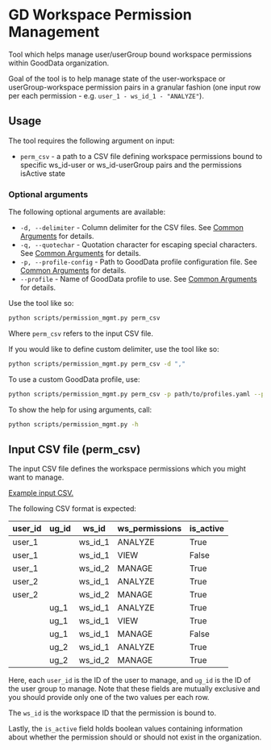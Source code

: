 # GD Workspace Permission Management

Tool which helps manage user/userGroup bound workspace permissions within GoodData organization.

Goal of the tool is to help manage state of the user-workspace or userGroup-workspace permission pairs in a granular fashion (one input row per each permission - e.g. `user_1 - ws_id_1 - "ANALYZE"`).

## Usage

The tool requires the following argument on input:

- `perm_csv` - a path to a CSV file defining workspace permissions bound to specific ws_id-user or ws_id-userGroup pairs and the permissions isActive state

### Optional arguments

The following optional arguments are available:

- `-d, --delimiter` - Column delimiter for the CSV files. See [Common Arguments](../reference/COMMON_ARGUMENTS.md#-d---delimiter) for details.
- `-q, --quotechar` - Quotation character for escaping special characters. See [Common Arguments](../reference/COMMON_ARGUMENTS.md#-q---quotechar) for details.
- `-p, --profile-config` - Path to GoodData profile configuration file. See [Common Arguments](../reference/COMMON_ARGUMENTS.md#-p---profile-config) for details.
- `--profile` - Name of GoodData profile to use. See [Common Arguments](../reference/COMMON_ARGUMENTS.md#--profile) for details.

Use the tool like so:

```sh
python scripts/permission_mgmt.py perm_csv
```

Where `perm_csv` refers to the input CSV file.

If you would like to define custom delimiter, use the tool like so:

```sh
python scripts/permission_mgmt.py perm_csv -d ","
```

To use a custom GoodData profile, use:

```sh
python scripts/permission_mgmt.py perm_csv -p path/to/profiles.yaml --profile customer
```

To show the help for using arguments, call:

```sh
python scripts/permission_mgmt.py -h
```

## Input CSV file (perm_csv)

The input CSV file defines the workspace permissions which you might want to manage.

[Example input CSV.](../examples/permission_mgmt/input.csv)

The following CSV format is expected:

| user_id | ug_id | ws_id   | ws_permissions | is_active |
| ------- | ----- | ------- | -------------- | --------- |
| user_1  |       | ws_id_1 | ANALYZE        | True      |
| user_1  |       | ws_id_1 | VIEW           | False     |
| user_1  |       | ws_id_2 | MANAGE         | True      |
| user_2  |       | ws_id_1 | ANALYZE        | True      |
| user_2  |       | ws_id_2 | MANAGE         | True      |
|         | ug_1  | ws_id_1 | ANALYZE        | True      |
|         | ug_1  | ws_id_1 | VIEW           | True      |
|         | ug_1  | ws_id_1 | MANAGE         | False     |
|         | ug_2  | ws_id_1 | ANALYZE        | True      |
|         | ug_2  | ws_id_2 | MANAGE         | True      |

Here, each `user_id` is the ID of the user to manage, and `ug_id` is the ID of the user group to manage. Note that these fields are mutually exclusive and you should provide only one of the two values per each row.

The `ws_id` is the workspace ID that the permission is bound to.

Lastly, the `is_active` field holds boolean values containing information about whether the permission should or should not exist in the organization.
